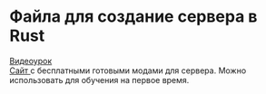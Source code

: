 <h1>Файла для создание сервера в Rust</h1>
<p><a href="https://www.youtube.com/watch?v=lxzWJRip4_U">Видеоурок</a><br><a href="https://umod.org/plugins?page=1&sort=watchers&sortdir=desc&categories=rust">Сайт </a>с бесплатными готовыми модами для сервера. Можно использовать для обучения на первое время.</p>